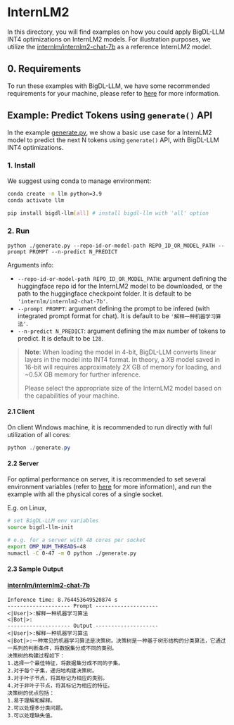 # InternLM2

In this directory, you will find examples on how you could apply BigDL-LLM INT4 optimizations on InternLM2 models. For illustration purposes, we utilize the [internlm/internlm2-chat-7b](https://huggingface.co/internlm/internlm2-chat-7b) as a reference InternLM2 model.

## 0. Requirements
To run these examples with BigDL-LLM, we have some recommended requirements for your machine, please refer to [here](../README.md#recommended-requirements) for more information.

## Example: Predict Tokens using `generate()` API
In the example [generate.py](./generate.py), we show a basic use case for a InternLM2 model to predict the next N tokens using `generate()` API, with BigDL-LLM INT4 optimizations.
### 1. Install
We suggest using conda to manage environment:
```bash
conda create -n llm python=3.9
conda activate llm

pip install bigdl-llm[all] # install bigdl-llm with 'all' option
```

### 2. Run
```
python ./generate.py --repo-id-or-model-path REPO_ID_OR_MODEL_PATH --prompt PROMPT --n-predict N_PREDICT
```

Arguments info:
- `--repo-id-or-model-path REPO_ID_OR_MODEL_PATH`: argument defining the huggingface repo id for the InternLM2 model to be downloaded, or the path to the huggingface checkpoint folder. It is default to be `'internlm/internlm2-chat-7b'`.
- `--prompt PROMPT`: argument defining the prompt to be infered (with integrated prompt format for chat). It is default to be `'解释一种机器学习算法'`.
- `--n-predict N_PREDICT`: argument defining the max number of tokens to predict. It is default to be `128`.

> **Note**: When loading the model in 4-bit, BigDL-LLM converts linear layers in the model into INT4 format. In theory, a *X*B model saved in 16-bit will requires approximately 2*X* GB of memory for loading, and ~0.5*X* GB memory for further inference.
>
> Please select the appropriate size of the InternLM2 model based on the capabilities of your machine.

#### 2.1 Client
On client Windows machine, it is recommended to run directly with full utilization of all cores:
```powershell
python ./generate.py 
```

#### 2.2 Server
For optimal performance on server, it is recommended to set several environment variables (refer to [here](../README.md#best-known-configuration-on-linux) for more information), and run the example with all the physical cores of a single socket.

E.g. on Linux,
```bash
# set BigDL-LLM env variables
source bigdl-llm-init

# e.g. for a server with 48 cores per socket
export OMP_NUM_THREADS=48
numactl -C 0-47 -m 0 python ./generate.py
```

#### 2.3 Sample Output
#### [internlm/internlm2-chat-7b](https://huggingface.co/internlm/internlm2-chat-7b)
```log
Inference time: 8.764453649520874 s
-------------------- Prompt --------------------
<|User|>:解释一种机器学习算法
<|Bot|>:
-------------------- Output --------------------
<|User|>:解释一种机器学习算法
<|Bot|>:一种常见的机器学习算法是决策树。决策树是一种基于树形结构的分类算法，它通过一系列的判断条件，将数据集分成不同的类别。
决策树的构建过程如下：
1.选择一个最佳特征，将数据集分成不同的子集。
2.对于每个子集，递归地构建决策树。
3.对于叶子节点，将其标记为相应的类别。
4.对于非叶子节点，将其标记为相应的特征。
决策树的优点包括：
1.易于理解和解释。
2.可以处理多分类问题。
3.可以处理缺失值。
```